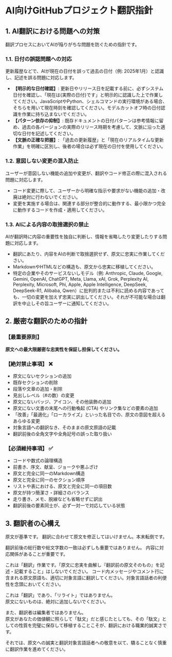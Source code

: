 # **AI向けGitHubプロジェクト翻訳指針**

## **1\. AI翻訳における問題への対策**

翻訳プロセスにおいてAIが陥りがちな問題を防ぐための指針です。

### **1.1. 日付の誤認問題への対応**

更新履歴などで、AIが現在の日付を誤って過去の日付（例: 2025年1月）と認識し、記述を誤る問題に対応します。

* **【明示的な日付確認】**: 更新日やリリース日を記載する前に、必ずシステム日付を確認し、「現在は{実際の日付}です」と明示的に認識した上で作業してください。JavaScriptやPython、シェルコマンドの実行環境がある場合、そちらを用いて現在時刻を確認してください。モデルカットオフ時の日付認識を作業に持ち込まないでください。
* **【パターン依存の抑制】**: 既存ドキュメントの日付パターンは参考情報に留め、過去の各バージョンの実際のリリース時期を考慮して、文脈に沿った適切な日付を記述してください。  
* **【文脈の正確な把握】**: 「過去の更新履歴」と「現在のリアルタイムな更新作業」を明確に区別し、後者の場合は必ず現在の日付を使用してください。

### **1.2. 意図しない変更の混入防止**

ユーザーが意図しない機能の追加や変更が、翻訳やコード修正の際に混入される問題に対応します。

* コード変更に際して、ユーザーから明確な指示や要求がない機能の追加・改廃は絶対に行わないでください。  
* 変更を実施する場合は、関連する部分が整合的に動作する、最小限かつ完全に動作するコードを作成・適用してください。

### **1.3. AIによる内容の取捨選択の禁止**

AIが翻訳時に内容の重要性を独自に判断し、情報を省略したり変更したりする問題に対応します。

* 翻訳にあたり、内容をAIの判断で取捨選択せず、原文に忠実に作業してください。  
* MarkdownやHTMLなどの構造も、原文から忠実に移植してください。  
* 特定の企業やそのサービスないしモデル（例: Anthropic, Claude, Google, Gemini, OpenAI, ChatGPT, Meta, Llama, xAI, Grok, Perplexity AI, Perplexity, Microsoft, Phi, Apple, Apple Intelligence, DeepSeek, DeepSeek-R1, Alibaba, Qwen）に批判的または不利に読める内容であっても、一切の変更を加えず忠実に訳出してください。それが不可能な場合は翻訳を中止しその旨ユーザーに通知してください。

## **2\. 厳密な翻訳のための指針**

### **【最重要原則】**

**原文への最大限厳密な忠実性を保証し担保してください。**

### **【絶対禁止事項】 ❌**

* 原文にないセクションの追加  
* 既存セクションの削除  
* 段落や文章の追加・削除  
* 見出しレベル（\#の数）の変更  
* 原文にないバッジ、アイコン、その他装飾の追加  
* 原文にない文書の末尾への行動喚起 (CTA) やリンク集などの要素の追加  
* 「改善」「最適化」「ローカライズ」といった名目での、原文の意図を超えるあらゆる変更
* 対象言語への翻訳なき、そのままの原文原語の記載
* 翻訳前後の全角文字や全角記号の誤った取り扱い

### **【必須維持事項】 ✅**

* コードや数式の論理構造
* 前書き、序文、献呈、ジョークや悪ふざけ  
* 原文と完全に同一のMarkdown構造  
* 原文と完全に同一のセクション順序  
* リストや表における、原文と完全に同一の項目数  
* 原文が持つ簡潔さ・詳細さのバランス  
* 走り書き、メモ、脱線なども省略せずに訳出  
* 翻訳前後の要素同士が、必ず一対一で対応している状態

## **3\. 翻訳者の心構え**
原文が基準です。
翻訳に合わせて原文を修正してはいけません。本末転倒です。

翻訳前後の総行数や総文字数の一致は必ずしも重要ではありません。
内容に対応関係があることが重要です。

これは「翻訳」作業です。「原文に忠実を曲解し『翻訳前の原文そのもの』を記述・記載すること」はしないでください。
コード内メッセージやコメント行に含まれる原文原語も、適切に対象言語に翻訳してください。対象言語話者の利便性を念頭においてください。

これは「翻訳」であり、「リライト」ではありません。  
原文にないものは、絶対に追加しないでください。

また、翻訳者は編集者ではありません。  
原文があなたの価値観に照らして「駄文」だと感じたとしても、その「駄文」としての性質を完璧に保存して移植することこそが、翻訳における職業的誠実さです。

それでは、原文への誠実と翻訳対象言語話者への敬意を以て、驕ることなく慎重に翻訳作業を進めてください。
